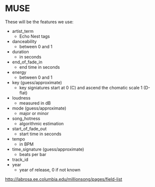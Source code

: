 # MUSE

These will be the features we use:

+	artist_term
	+	Echo Nest tags
+	danceability
	+	between 0 and 1
+	duration
	+	in seconds
+	end_of_fade_in
	+	end time in seconds
+	energy
	+	between 0 and 1
+	key (guess/approximate)
	+	key signiatures start at 0 (C) and ascend the chomatic scale 1 (D-flat)
+	loudness
	+	measured in dB
+	mode (guess/approximate)
	+	major or minor
+	song_hotness
	+	algorithmic estimation
+	start_of_fade_out
	+	start time in seconds
+	tempo
	+	in BPM
+	time_signature (guess/approximate)
	+	beats per bar
+	track_id
+	year
	+	year of release, 0 if not known

http://labrosa.ee.columbia.edu/millionsong/pages/field-list
